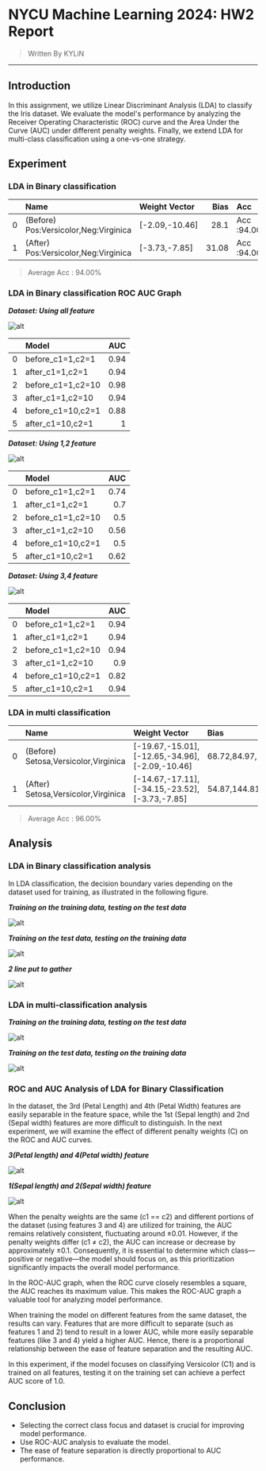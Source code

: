 # NYCU Machine Learning 2024: HW2 Report

> Written By KYLiN
---

## Introduction

In this assignment, we utilize Linear Discriminant Analysis (LDA) to classify the Iris dataset. We evaluate the model's performance by analyzing the Receiver Operating Characteristic (ROC) curve and the Area Under the Curve (AUC) under different penalty weights. Finally, we extend LDA for multi-class classification using a one-vs-one strategy.

## Experiment

### LDA in Binary classification

|    | Name                                  | Weight Vector   |   Bias | Acc         |
|---:|:--------------------------------------|:----------------|-------:|:------------|
|  0 | (Before) Pos:Versicolor,Neg:Virginica | [-2.09,-10.46]  |  28.1  | Acc :94.00% |
|  1 | (After) Pos:Versicolor,Neg:Virginica  | [-3.73,-7.85]   |  31.08 | Acc :94.00% |

> Average Acc : 94.00%

### LDA in Binary classification ROC AUC Graph

***Dataset: Using all feature***

![alt](./assets/part3/Using%20all%20feature.jpg)

|    | Model             |   AUC |
|---:|:------------------|------:|
|  0 | before_c1=1,c2=1  |  0.94 |
|  1 | after_c1=1,c2=1   |  0.94 |
|  2 | before_c1=1,c2=10 |  0.98 |
|  3 | after_c1=1,c2=10  |  0.94 |
|  4 | before_c1=10,c2=1 |  0.88 |
|  5 | after_c1=10,c2=1  |  1    |

***Dataset: Using 1,2 feature***

![alt](./assets/part3/Using%201,2%20feature.jpg)

|    | Model             |   AUC |
|---:|:------------------|------:|
|  0 | before_c1=1,c2=1  |  0.74 |
|  1 | after_c1=1,c2=1   |  0.7  |
|  2 | before_c1=1,c2=10 |  0.5  |
|  3 | after_c1=1,c2=10  |  0.56 |
|  4 | before_c1=10,c2=1 |  0.5  |
|  5 | after_c1=10,c2=1  |  0.62 |

***Dataset: Using 3,4 feature***

![alt](./assets/part3/Using%203,4%20feature.jpg)

|    | Model             |   AUC |
|---:|:------------------|------:|
|  0 | before_c1=1,c2=1  |  0.94 |
|  1 | after_c1=1,c2=1   |  0.94 |
|  2 | before_c1=1,c2=10 |  0.94 |
|  3 | after_c1=1,c2=10  |  0.9  |
|  4 | before_c1=10,c2=1 |  0.82 |
|  5 | after_c1=10,c2=1  |  0.94 |

### LDA in multi classification

|    | Name                                 | Weight Vector                                  | Bias               |Acc         |
|---:|:-------------------------------------|:-----------------------------------------------|:-------------------|:------------|
|  0 | (Before) Setosa,Versicolor,Virginica | [-19.67,-15.01],[-12.65,-34.96],[-2.09,-10.46] | 68.72,84.97,28.10  |Acc :96.00% |
|  1 | (After) Setosa,Versicolor,Virginica  | [-14.67,-17.11],[-34.15,-23.52],[-3.73,-7.85]  | 54.87,144.81,31.08 |Acc :96.00% |

> Average Acc : 96.00%

## Analysis

### LDA in Binary classification analysis

In LDA classification, the decision boundary varies depending on the dataset used for training, as illustrated in the following figure.

***Training on the training data, testing on the test data***

![alt](./assets/part2/before.jpg)

***Training on the test data, testing on the training data***

![alt](./assets/part2/after.jpg)

***2 line put to gather***

![alt](./assets/part2/all.jpg)

### LDA in multi-classification analysis

***Training on the training data, testing on the test data***

![alt](./assets/part4/before.jpg)

***Training on the test data, testing on the training data***

![alt](./assets/part4/after.jpg)

### ROC and AUC Analysis of LDA for Binary Classification

In the dataset, the 3rd (Petal Length) and 4th (Petal Width) features are easily separable in the feature space, while the 1st (Sepal length) and 2nd (Sepal width) features are more difficult to distinguish. In the next experiment, we will examine the effect of different penalty weights (C) on the ROC and AUC curves.

***3(Petal length) and 4(Petal width) feature***

![alt](./assets/data_point.png)

***1(Sepal length) and 2(Sepal width) feature***

![alt](./assets/data_point_1_2.png)

When the penalty weights are the same (c1 == c2) and different portions of the dataset (using features 3 and 4) are utilized for training, the AUC remains relatively consistent, fluctuating around ±0.01. However, if the penalty weights differ (c1 ≠ c2), the AUC can increase or decrease by approximately ±0.1. Consequently, it is essential to determine which class—positive or negative—the model should focus on, as this prioritization significantly impacts the overall model performance.

In the ROC-AUC graph, when the ROC curve closely resembles a square, the AUC reaches its maximum value. This makes the ROC-AUC graph a valuable tool for analyzing model performance.

When training the model on different features from the same dataset, the results can vary. Features that are more difficult to separate (such as features 1 and 2) tend to result in a lower AUC, while more easily separable features (like 3 and 4) yield a higher AUC. Hence, there is a proportional relationship between the ease of feature separation and the resulting AUC.

In this experiment, if the model focuses on classifying Versicolor (C1) and is trained on all features, testing it on the training set can achieve a perfect AUC score of 1.0.

## Conclusion

- Selecting the correct class focus and dataset is crucial for improving model performance.
- Use ROC-AUC analysis to evaluate the model.
- The ease of feature separation is directly proportional to AUC performance.
